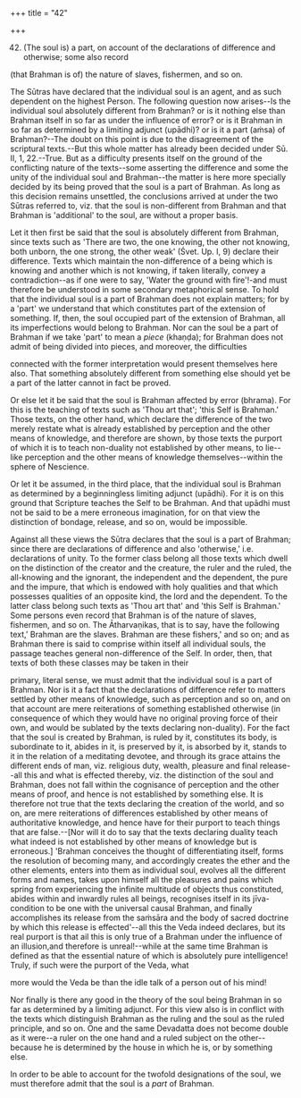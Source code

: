 +++
title = "42"

+++


42. (The soul is) a part, on account of the declarations of difference and otherwise; some also record

 (that Brahman is of) the nature of slaves, fishermen, and so on.

The Sūtras have declared that the individual soul is an agent, and as such dependent on the highest Person. The following question now arises--Is the individual soul absolutely different from Brahman? or is it nothing else than Brahman itself in so far as under the influence of error? or is it Brahman in so far as determined by a limiting adjunct (upādhi)? or is it a part (aṁsa) of Brahman?--The doubt on this point is due to the disagreement of the scriptural texts.--But this whole matter has already been decided under Sū. II, 1, 22.--True. But as a difficulty presents itself on the ground of the conflicting nature of the texts--some asserting the difference and some the unity of the individual soul and Brahman--the matter is here more specially decided by its being proved that the soul is a part of Brahman. As long as this decision remains unsettled, the conclusions arrived at under the two Sūtras referred to, viz. that the soul is non-different from Brahman and that Brahman is 'additional' to the soul, are without a proper basis.

Let it then first be said that the soul is absolutely different from Brahman, since texts such as 'There are two, the one knowing, the other not knowing, both unborn, the one strong, the other weak' (Śvet. Up. I, 9) declare their difference. Texts which maintain the non-difference of a being which is knowing and another which is not knowing, if taken literally, convey a contradiction--as if one were to say, 'Water the ground with fire'!-and must therefore be understood in some secondary metaphorical sense. To hold that the individual soul is a part of Brahman does not explain matters; for by a 'part' we understand that which constitutes part of the extension of something. If, then, the soul occupied part of the extension of Brahman, all its imperfections would belong to Brahman. Nor can the soul be a part of Brahman if we take 'part' to mean a _piece_ (khaṇḍa); for Brahman does not admit of being divided into pieces, and moreover, the difficulties

connected with the former interpretation would present themselves here also. That something absolutely different from something else should yet be a part of the latter cannot in fact be proved.

Or else let it be said that the soul is Brahman affected by error (bhrama). For this is the teaching of texts such as 'Thou art that'; 'this Self is Brahman.' Those texts, on the other hand, which declare the difference of the two merely restate what is already established by perception and the other means of knowledge, and therefore are shown, by those texts the purport of which it is to teach non-duality not established by other means, to lie--like perception and the other means of knowledge themselves--within the sphere of Nescience.

Or let it be assumed, in the third place, that the individual soul is Brahman as determined by a beginningless limiting adjunct (upādhi). For it is on this ground that Scripture teaches the Self to be Brahman. And that upādhi must not be said to be a mere erroneous imagination, for on that view the distinction of bondage, release, and so on, would be impossible.

Against all these views the Sūtra declares that the soul is a part of Brahman; since there are declarations of difference and also 'otherwise,' i.e. declarations of unity. To the former class belong all those texts which dwell on the distinction of the creator and the creature, the ruler and the ruled, the all-knowing and the ignorant, the independent and the dependent, the pure and the impure, that which is endowed with holy qualities and that which possesses qualities of an opposite kind, the lord and the dependent. To the latter class belong such texts as 'Thou art that' and 'this Self is Brahman.' Some persons even record that Brahman is of the nature of slaves, fishermen, and so on. The Ātharvaṇikas, that is to say, have the following text,' Brahman are the slaves. Brahman are these fishers,' and so on; and as Brahman there is said to comprise within itself all individual souls, the passage teaches general non-difference of the Self. In order, then, that texts of both these classes may be taken in their

primary, literal sense, we must admit that the individual soul is a part of Brahman. Nor is it a fact that the declarations of difference refer to matters settled by other means of knowledge, such as perception and so on, and on that account are mere reiterations of something established otherwise (in consequence of which they would have no original proving force of their own, and would be sublated by the texts declaring non-duality). For the fact that the soul is created by Brahman, is ruled by it, constitutes its body, is subordinate to it, abides in it, is preserved by it, is absorbed by it, stands to it in the relation of a meditating devotee, and through its grace attains the different ends of man, viz. religious duty, wealth, pleasure and final release--all this and what is effected thereby, viz. the distinction of the soul and Brahman, does not fall within the cognisance of perception and the other means of proof, and hence is not established by something else. It is therefore not true that the texts declaring the creation of the world, and so on, are mere reiterations of differences established by other means of authoritative knowledge, and hence have for their purport to teach things that are false.--[Nor will it do to say that the texts declaring duality teach what indeed is not established by other means of knowledge but is erroneous.] 'Brahman conceives the thought of differentiating itself, forms the resolution of becoming many, and accordingly creates the ether and the other elements, enters into them as individual soul, evolves all the different forms and names, takes upon himself all the pleasures and pains which spring from experiencing the infinite multitude of objects thus constituted, abides within and inwardly rules all beings, recognises itself in its jīva-condition to be one with the universal causal Brahman, and finally accomplishes its release from the saṁsāra and the body of sacred doctrine by which this release is effected'--all this the Veda indeed declares, but its real purport is that ail this is only true of a Brahman under the influence of an illusion,and therefore is unreal!--while at the same time Brahman is defined as that the essential nature of which is absolutely pure intelligence! Truly, if such were the purport of the Veda, what

more would the Veda be than the idle talk of a person out of his mind!

Nor finally is there any good in the theory of the soul being Brahman in so far as determined by a limiting adjunct. For this view also is in conflict with the texts which distinguish Brahman as the ruling and the soul as the ruled principle, and so on. One and the same Devadatta does not become double as it were--a ruler on the one hand and a ruled subject on the other--because he is determined by the house in which he is, or by something else.

In order to be able to account for the twofold designations of the soul, we must therefore admit that the soul is a _part_ of Brahman.

